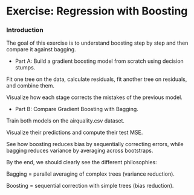 # Exercise: Regression with Boosting

### Introduction

The goal of this exercise is to understand boosting step by step and then compare it against bagging.

- Part A: Build a gradient boosting model from scratch using decision stumps.

Fit one tree on the data, calculate residuals, fit another tree on residuals, and combine them.

Visualize how each stage corrects the mistakes of the previous model.


- Part B: Compare Gradient Boosting with Bagging.

Train both models on the airquality.csv dataset.

Visualize their predictions and compute their test MSE.

See how boosting reduces bias by sequentially correcting errors, while bagging reduces variance by averaging across bootstraps.



By the end, we should clearly see the different philosophies:

Bagging = parallel averaging of complex trees (variance reduction).

Boosting = sequential correction with simple trees (bias reduction).
